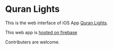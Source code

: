 # Quran Lights

This is the web interface of iOS App [Quran Lights](https://itunes.apple.com/us/app/quran-lights/id1218872513?mt=8).

This web app is [hosted on firebase](https://quran-lights.firebaseapp.com/)

Contributers are welcome.